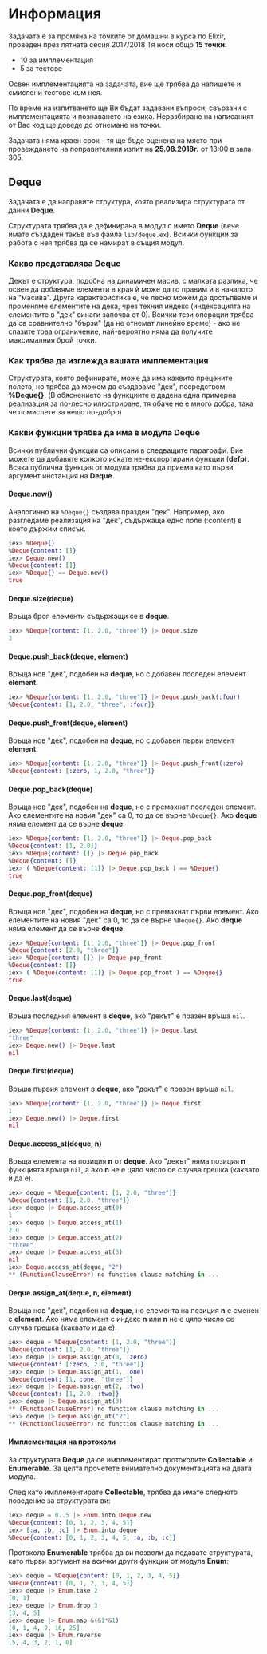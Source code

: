 # Информация

Задачата е за промяна на точките от домашни в курса по Elixir, проведен през лятната сесия 2017/2018
Тя носи общо **15 точки**:
- 10 за имплементация
- 5 за тестове

Освен имплементацията на задачата, вие ще трябва да напишете и смислени тестове към нея.

По време на изпитването ще Ви бъдат задавани въпроси, свързани с имплементацията и познаването на езика. Неразбиране на написаният от Вас код ще доведе до отнемане на точки.

Задачата няма краен срок - тя ще бъде оценена на място при провеждането на поправителния изпит на **25.08.2018г.** от 13:00 в зала 305.

## Deque

Задачата е да направите структура, която реализира структурата от данни **Deque**.

Структурата трябва да е дефинирана в модул с името **Deque** (вече имате създаден такъв във файла `lib/deque.ex`). Всички функции за работа с нея трябва да се намират в същия модул.

### Какво представлява Deque

Декът е структура, подобна на динамичен масив, с малката разлика, че освен да добавяме елементи в края ѝ може да го правим и в началото на "масива". Друга характеристика е, че лесно можем да достъпваме и променяме елементите на дека, чрез техния индекс (индексацията на елементите в "дек" винаги започва от 0). Всички тези операции трябва да са сравнително "бързи" (да не отнемат линейно време) - ако не спазите това ограничение, най-вероятно няма да получите максималния брой точки.

### Как трябва да изглежда вашата имплементация

Структурата, която дефинирате, може да има каквито прецените полета, но трябва да можем да създаваме "дек", посредством **%Deque{}**. (В обяснението на функциите е дадена една примерна реализация за по-лесно илюстриране, тя обаче не е много добра, така че помислете за нещо по-добро)

### Какви функции трябва да има в модула Deque

Всички публични функции са описани в следващите параграфи. Вие можете да добавяте колкото искате не-експортирани функции (**defp**). Всяка публична функция от модула трябва да приема като първи аргумент инстанция на **Deque**.

#### Deque.new()

Аналогично на `%Deque{}` създава празден "дек". Например, ако разгледаме реализация на "дек", съдържаща едно поле (:content) в което държим списък.

```elixir
iex> %Deque{}
%Deque{content: []}
iex> Deque.new()
%Deque{content: []}
iex> %Deque{} == Deque.new()
true
```

#### Deque.size(deque)

Връща броя елементи съдържащи се в **deque**.

```elixir
iex> %Deque{content: [1, 2.0, "three"]} |> Deque.size
3
```

#### Deque.push_back(deque, element)

Връща нов "дек", подобен на **deque**, но с добавен последен елемент **element**.

```elixir
iex> %Deque{content: [1, 2.0, "three"]} |> Deque.push_back(:four)
%Deque{content: [1, 2.0, "three", :four]}
```

#### Deque.push_front(deque, element)

Връща нов "дек", подобен на **deque**, но с добавен първи елемент **element**.

```elixir
iex> %Deque{content: [1, 2.0, "three"]} |> Deque.push_front(:zero)
%Deque{content: [:zero, 1, 2.0, "three"]}
```

#### Deque.pop_back(deque)

Връща нов "дек", подобен на **deque**, но с премахнат последен елемент. Ако елементите на новия "дек" са 0, то да се върне `%Deque{}`. Ако **deque** няма елемент да се върне **deque**.

```elixir
iex> %Deque{content: [1, 2.0, "three"]} |> Deque.pop_back
%Deque{content: [1, 2.0]}
iex> %Deque{content: []} |> Deque.pop_back
%Deque{content: []}
iex> ( %Deque{content: [1]} |> Deque.pop_back ) == %Deque{}
true
```

#### Deque.pop_front(deque)

Връща нов "дек", подобен на **deque**, но с премахнат първи елемент. Ако елементите на новия "дек" са 0, то да се върне `%Deque{}`. Ако **deque** няма елемент да се върне **deque**.

```elixir
iex> %Deque{content: [1, 2.0, "three"]} |> Deque.pop_front
%Deque{content: [2.0, "three"]}
iex> %Deque{content: []} |> Deque.pop_front
%Deque{content: []}
iex> ( %Deque{content: [1]} |> Deque.pop_front ) == %Deque{}
true
```

#### Deque.last(deque)

Връша последния елемент в **deque**, ако "декът" е празен връща `nil`.

```elixir
iex> %Deque{content: [1, 2.0, "three"]} |> Deque.last
"three"
iex> Deque.new() |> Deque.last
nil
```

#### Deque.first(deque)

Връша първия елемент в **deque**, ако "декът" е празен връща `nil`.


```elixir
iex> %Deque{content: [1, 2.0, "three"]} |> Deque.first
1
iex> Deque.new() |> Deque.first
nil
```

#### Deque.access_at(deque, n)

Връща елемента на позиция **n** от **deque**. Ако "декът" няма позиция **n** функцията връща `nil`, а ако **n** не е цяло число се случва грешка (каквато и да е).

```elixir
iex> deque = %Deque{content: [1, 2.0, "three"]}
%Deque{content: [1, 2.0, "three"]}
iex> deque |> Deque.access_at(0)
1
iex> deque |> Deque.access_at(1)
2.0
iex> deque |> Deque.access_at(2)
"three"
iex> deque |> Deque.access_at(3)
nil
iex> Deque.access_at(deque, "2")
** (FunctionClauseError) no function clause matching in ...
```

#### Deque.assign_at(deque, n, element)

Връща нов "дек", подобен на **deque**, но елемента на позиция **n** е сменен с **element**. Ако няма елемент с индекс **n** или **n** не е цяло число се случва грешка (каквато и да е).


```elixir
iex> deque = %Deque{content: [1, 2.0, "three"]}
%Deque{content: [1, 2.0, "three"]}
iex> deque |> Deque.assign_at(0, :zero)
%Deque{content: [:zero, 2.0, "three"]}
iex> deque |> Deque.assign_at(1, :one)
%Deque{content: [1, :one, "three"]}
iex> deque |> Deque.assign_at(2, :two)
%Deque{content: [1, 2.0, :two]}
iex> deque |> Deque.assign_at(3)
** (FunctionClauseError) no function clause matching in ...
iex> deque |> Deque.assign_at("2")
** (FunctionClauseError) no function clause matching in ...
```

#### Имплементация на протоколи

За структурата **Deque** да се имплементират протоколите **Collectable** и **Enumerable**. За целта прочетете внимателно документацията на двата модула.

След като имплементирате **Collectable**, трябва да имате следното поведение за структурата ви:

```elixir
iex> deque = 0..5 |> Enum.into Deque.new
%Deque{content: [0, 1, 2, 3, 4, 5]}
iex> [:a, :b, :c] |> Enum.into deque
%Deque{content: [0, 1, 2, 3, 4, 5, :a, :b, :c]}
```

Протокола **Enumerable** трябва да ви позволи да подавате структурата, като първи аргумент на всички други функции от модула **Enum**:


```elixir
iex> deque = %Deque{content: [0, 1, 2, 3, 4, 5]}
%Deque{content: [0, 1, 2, 3, 4, 5]}
iex> deque |> Enum.take 2
[0, 1]
iex> deque |> Enum.drop 3
[3, 4, 5]
iex> deque |> Enum.map &(&1*&1)
[0, 1, 4, 9, 16, 25]
iex> deque |> Enum.reverse
[5, 4, 3, 2, 1, 0]
```
